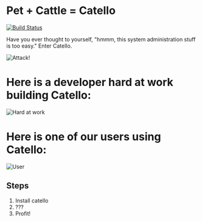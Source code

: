 Pet + Cattle = Catello
======================

[![Build Status](https://travis-ci.org/Catello/catello.svg?branch=master)](https://travis-ci.org/Catello/catello)


Have you ever thought to yourself, "hmmm, this system administration stuff is too easy." Enter Catello.


![Attack!](http://www.catster.com/files/big-cat-castle.jpg)


Here is a developer hard at work building Catello:
=======================

![Hard at work](http://rs209.pbsrc.com/albums/bb252/Rendi4Fun/Cat%20Clipart/castlecat.gif~c200)

Here is one of our users using Catello:
=======================

![User](user.gif)


Steps
-----

1. Install catello
2. ???
3. Profit!
